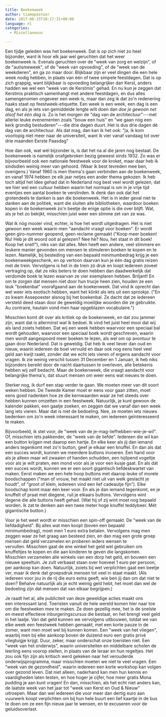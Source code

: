 ```yaml
---
title: Boekenweek
author: tiamopastoor
date: 2017-06-15T10:17:31+00:00
language: nl
categories:
  - Miscellaneous

---
```

Een tijdje geleden was het boekenweek. Dat is op zich niet zo heel bijzonder, want ik hoor elk jaar wel geruchten dat het weer boekenweek is. Evenals geruchten over de "week van zorg en welzijn", of de "autismeweek", of de "week van opvoeding", of de "week van de weekdieren", en ga zo maar door. Blijkbaar zijn er veel dingen die een hele week nodig hebben, in plaats van één of twee simpele feestdagen. Dat is op zich grappig, want blijkbaar is opvoeding belangrijker dan Kerst, anders hadden we wel een "week van de Kerstmis" gehad. En nu kun je zeggen dat Kerstmis praktisch samenhangt met andere feestdagen, en dus alles samengenomen ongeveer een week is, maar dan zeg ik dat zo'n redenering haaks staat op feestweek-etiquette. Een week is een week, een dag is een dag, en als je iets van gemiddelde lengte wilt doen dan _doe je gewoon net alsof het één dag is_. Zo is het morgen de "dag van de architectuur"---met allerlei leuke evenementen zoals "bouw een huis" en "we gaan nóg een kerk grondig bestuderen"---die drie dagen duurt. Het is dus drie dagen dé dag van de architectuur. Als dat mag, dan kan ik het ook: "ja, ik kom voorlopig niet meer naar de universiteit, want ik vier vanaf vandaag tot over drie maanden Eerste Paasdag"

Hoe dan ook, wat wél bijzonder is, is dat het na al die jaren nog bestaat. De boekenweek is namelijk onafgebroken bezig geweest sinds 1932. Zo was er bijvoorbeeld ook een nationale feestweek voor de kroket, maar daar heb ik sindsdien weinig meer van gehoord. (Waar ik best tevreden mee ben, overigens.) Vanaf 1960 is men thema's gaan verbinden aan de boekenweek, en vanaf 1974 hebben ze elk jaar netjes een ander thema gekozen. Ik heb toch altijd het idee gehad dat in Nederland nog best veel wordt gelezen, dat we hier wel een cultuur hebben waarin het normaal is om in je vrije tijd eventjes een aantal boeken te verslinden. Ik denk dan ook dat het grotendeels te danken is aan die boekenweek. Het is in ieder geval niet te danken aan de politiek, want die sluiten alle bibliotheken, waardoor boeken kopen in de boekenweek zo'n beetje de enige optie is die over blijft. Wat, als je het zo bekijkt, misschien juist weer een slimme zet van ze was.

Wat ik nóg mooier vind, echter, is hoe het wordt uitgedragen. Het is niet gewoon een week waarin men "aandacht vraagt voor boeken". Er wordt geen giro-nummer geopend, geen reclame gemaakt ("Koop meer boeken! Nu! Heb je dit woord ooit al gelezen? Nee hè? Nou, het staat in dit boek! Koop het snel!"), niks van dat alles. Men heeft een andere, veel slimmere en leukere manier gevonden om mensen te stimuleren boeken te kopen en te lezen. Namelijk, bij besteding van een bepaald minimumbedrag krijg je een boekenweekgeschenk, en op vertoon daarvan kun je één dag gratis reizen met de trein. Vervolgens is het in de trein zó druk en loopt iedereen zoveel vertraging op, dat ze niks beters te doen hebben dan daadwerkelijk dat verdomde boek te lezen waarvan ze vier exemplaren hebben. Briljant! En om te zorgen dat mensen niet door hun trucje heen zien, houden ze een leuk "boekenbal" voorafgaand aan de boekenweek. Dat vind ik oprecht dan wel weer iets exotisch hebben, want het klinkt als iets uit een sprookje. ("En zo kwam Assepoester alsnog bij het boekenbal. Ze dacht dat ze iedereen versteld deed staan door de geweldig moeilijke woorden die ze gebruikte. Au contraire, hautain vond men haar opgeblazen vocabulaire.")


Misschien komt dit over als kritiek op de boekenweek, en dat zou jammer zijn, want dat is allerminst wat ik bedoel. Ik vind het juist heel mooi dat wij als land zoiets hebben. Dat wij een week hebben waarvoor een speciaal bal wordt gehouden, waarvoor een speciaal boek wordt geschreven, waarin men wordt aangespoord meer boeken te lezen, als wel om op avontuur te gaan door Nederland. Dat is geweldig. Dat heb ik veel liever dan oud en nieuw, waarin iedereen de boel vervuild en daar ook nog eens heel veel geld aan kwijt raakt, zonder dat we echt iets vieren of ergens aandacht voor vragen. Ik zie weinig verschil tussen 31 December en 1 Januari, ik heb niks bijzonders bereikt door de nacht daartussen te overleven, alle betekenis hebben wij zelf bedacht. Maar de boekenweek, die vraagt aandacht voor belangrijke thema's, dat stuurt mensen om weer eens wat nieuws te doen.

Sterker nog, ik durf een stap verder te gaan. We moeten meer van dit soort weken hebben. De Tweede Kamer moet er eens voor gaan zitten, moet eens goed nadenken hoe ze die kernwaarden waar ze het steeds over hebben kunnen omzetten in een feestweek. Natuurlijk, je kunt gewoon de kalender pakken, een gaatje zoeken, en zeggen dat we vanaf dan een week lang iets vieren. Maar dat is niet de bedoeling. Nee, ze moeten iets nieuws bedenken om zo'n week interessant te maken, om iedereen geïnteresseerd te maken.

Bijvoorbeeld, ik stel voor, de "week van de je-mag-liefhebben-wie-je-wil". Of, misschien iets pakkender, de "week van de liefde". Iedereen die wil kan een button krijgen met daarop een hartje. En elke keer als jij dan iemand anders tegenkomt met zo'n button, geef je elkaar een knuffel. En dan als dat een succes wordt, kunnen we meerdere buttons invoeren. Een hand voor als je alleen maar wil zwaaien of handen schudden, een tsjilpend vogeltje voor als je wilt praten, een mond voor als je voor een kusje gaat. En als dát een succes wordt, kunnen we er een soort gigantisch liefdeskwartet van maken. Eerst maken we een hele hoop buttons met daarop leuke of morele boodschappen ("man of vrouw, het maakt niet uit van welk geslacht je houdt", of "groot of klein, iedereen vind een lief cadeautje fijn"). Elke boodschap komt maar één keer voor. En als je dan iemand tegenkomt, en je knuffelt of praat met diegene, ruil je elkaars buttons. Vervolgens wint degene die alle buttons heeft gehad. (Wat hij of zij wint moet nog bepaald worden. Ik zat te denken aan een twee meter hoge knuffel teddybeer. Mét gigantische button.)

Voor je het weet wordt er misschien een spin-off gemaakt. De "week van de liefdadigheid". Bij alles wat men koopt (boven een bepaald minimumbedrag), moet men 1 euro extra betalen. Vervolgens mag men zeggen waar ze het graag aan besteed zien, en dan mag een grote groep mensen dat geld verzamelen en proberen ieders wensen te vervullen. Misschien gaat de ene winkel het geld wel gebruiken om knuffeltjes te kopen en die aan kinderen te geven die langskomen. Misschien verzamelen alle winkels van een dorp het geld, en bouwen een nieuwe speeltuin. Je zult verbaast staan over hoeveel 1 euro per persoon, per aankoop kan doen. Natuurlijk, zoiets bij wet verplichten gaat een beetje ver, maar ik denk dat groepsdruk mensen tot veel in staat maakt. (Als iedereen voor jou in de rij die euro extra geeft, wie ben jij dan om dat niet te doen? Behalve natuurlijk als je echt weinig geld hebt, het moet dan wel de bedoeling zijn dat mensen dat van elkaar begrijpen.)

Je raadt het al, alle publiciteit van deze geweldige acties maakt ons een interessant land. Toeristen vanuit de hele wereld komen hier naar toe om die feestweken mee te maken. Ze doen gezellig mee, het is de snelste en meest effectieve inburgeringscursus die bestaat, en het brengt veel geld in het laatje. Van dat geld kunnen we vervolgens uitbouwen, totdat we van elke week een feestweek hebben gemaakt, met een korte pauze in de zomer, want men moet wel bij kunnen komen. Een "week van het vliegen", waarbij men bij elke aankoop boven de duizend euro een gratis privé vliegtuigje krijgt. Duur, zeker, maar onderschat onze toeristen niet. Een "week van het onderwijs", waarin universiteiten en middelbare scholen de leerling eens voorop stellen, in plaats van de leraar en hun regeltjes. Het zou ook fijn zijn als kritisch werd gekeken naar het verouderde onderwijsprogramma, maar misschien moeten we niet te veel vragen. Een "week van de gezondheid", waarin iedereen een korte workshop kan volgen over gezond leven. Dat niet alleen, naderhand kan men hun kennis en vaardigheden laten testen, en hoe hoger je cijfer, hoe meer gratis Mona pudding je aan kunt vragen! En dan, misschien, als het echt niet anders kan, de laatste week van het jaar tot "week van Kerst en Oud & Nieuw" uitroepen. Maar dan wel iedereen die voor meer dan dertig euro aan vuurwerk koopt verplichten om bij hun hele buurt een lief kaartje in de bus te doen om ze een fijn nieuw jaar te wensen, en te excuseren voor de geluidsoverlast.